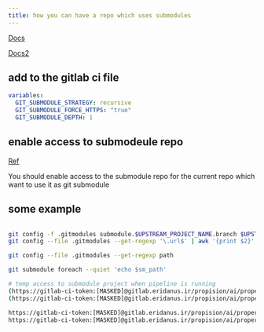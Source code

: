```yaml
---
title: how you can have a repo which uses submodules
---
```


[Docs](https://docs.gitlab.com/ee/ci/git_submodules.html)

[Docs2](https://docs.gitlab.com/ee/ci/runners/configure_runners.html#rewrite-submodule-urls-to-https)

## add to the gitlab ci file

```yaml
variables:
  GIT_SUBMODULE_STRATEGY: recursive
  GIT_SUBMODULE_FORCE_HTTPS: "true"
  GIT_SUBMODULE_DEPTH: 1
```

## enable access to submodeule repo

[Ref](https://forum.gitlab.com/t/submodules-in-ci-cd-not-accessible/82575/2)

You should enable access to the submodule repo for the current repo which want to use it as git submodule


## some example

```bash

git config -f .gitmodules submodule.$UPSTREAM_PROJECT_NAME.branch $UPSTREAM_BRANCH_NAME
git config --file .gitmodules --get-regexp '\.url$' | awk '{print $2}'

git config --file .gitmodules --get-regexp path

git submodule foreach --quiet 'echo $sm_path'

# temp access to submodule project when pipeline is running
(https://gitlab-ci-token:[MASKED]@gitlab.eridanus.ir/propision/ai/property-analytics.git)
(https://gitlab-ci-token:[MASKED]@gitlab.eridanus.ir/propision/ai/property-analytics.git)

https://gitlab-ci-token:[MASKED]@gitlab.eridanus.ir/propision/ai/property-analytics.git
https://gitlab-ci-token:[MASKED]@gitlab.eridanus.ir/propision/ai/property-analytics.git
```
